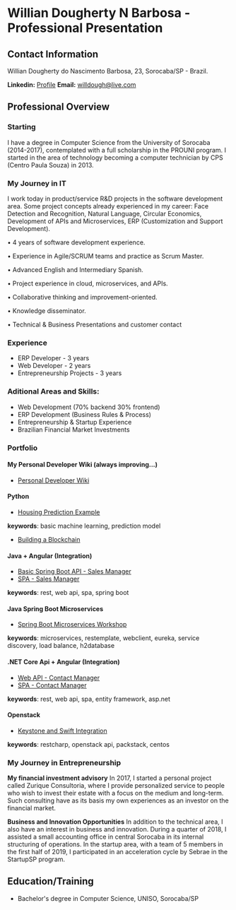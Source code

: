 # Willian Dougherty N Barbosa - Professional Presentation

## Contact Information
Willian Dougherty do Nascimento Barbosa, 23, Sorocaba/SP - Brazil.

**Linkedin:** [Profile](https://www.linkedin.com/in/willian-dougherty-n-barbosa-245198b0/)
**Email:** [willdough@live.com](mailto:willdough@live.com)

## Professional Overview
### Starting 

I have a degree in Computer Science from the University of Sorocaba (2014-2017), contemplated with a full scholarship in the PROUNI program. I started in the area of ​​technology becoming a computer technician by CPS (Centro Paula Souza) in 2013.

### My Journey in IT

I work today in product/service R&D projects in the software development area. Some project concepts already experienced in my career: Face Detection and Recognition, Natural Language, Circular Economics, Development of APIs and Microservices, ERP (Customization and Support Development).

• 4 years of software development experience. 

• Experience in Agile/SCRUM teams and practice as Scrum Master.

• Advanced English and Intermediary Spanish. 

• Project experience in cloud, microservices, and APIs.

• Collaborative thinking and improvement-oriented. 

• Knowledge disseminator.

• Technical & Business Presentations and customer contact

### Experience
* ERP Developer - 3 years
* Web Developer - 2 years
* Entrepreneurship Projects - 3 years

### Aditional Areas and Skills:
* Web Development (70% backend 30% frontend)
* ERP Development  (Business Rules & Process)
* Entrepreneurship & Startup Experience
* Brazilian Financial Market Investments

### Portfolio

#### My Personal Developer Wiki (always improving...)
* [Personal Developer Wiki](https://github.com/devwdougherty/personal-developer-wiki)

#### Python
* [Housing Prediction Example](https://github.com/devwdougherty/housing-prediction-example)

**keywords**: basic machine learning, prediction model
* [Building a Blockchain](https://github.com/devwdougherty/building-a-blockchain)
   
#### Java + Angular (Integration)
* [Basic Spring Boot API - Sales Manager](https://github.com/devwdougherty/vendas-basic-java-api)
* [SPA - Sales Manager](https://github.com/devwdougherty/vendas-basic-angular-ui)

**keywords**: rest, web api, spa, spring boot

#### Java Spring Boot Microservices
* [Spring Boot Microservices Workshop](https://github.com/devwdougherty/spring-boot-microservices-workshop)

**keywords**: microservices, restemplate, webclient, eureka, service discovery, load balance, h2database

#### .NET Core Api + Angular (Integration)
* [Web API - Contact Manager](https://github.com/devwdougherty/web-api-agenda-contatos)
* [SPA - Contact Manager](https://github.com/devwdougherty/front-angular-agenda-contatos)

**keywords**: rest, web api, spa, entity framework, asp.net
  
#### Openstack
* [Keystone and Swift Integration](https://github.com/devwdougherty/keystone-integration-swift)

**keywords**: restcharp, openstack api, packstack, centos

### My Journey in Entrepreneurship 

**My financial investment advisory**
In 2017, I started a personal project called Zurique Consultoria, where I provide personalized service to people who wish to invest their estate with a focus on the medium and long-term. Such consulting have as its basis my own experiences as an investor on the financial market.

**Business and Innovation Opportunities**
In addition to the technical area, I also have an interest in business and innovation. During a quarter of 2018, I assisted a small accounting office in central Sorocaba in its internal structuring of operations. In the startup area, with a team of 5 members in the first half of 2019, I participated in an acceleration cycle by Sebrae in the StartupSP program.

## Education/Training
* Bachelor's degree in Computer Science, UNISO, Sorocaba/SP



  




